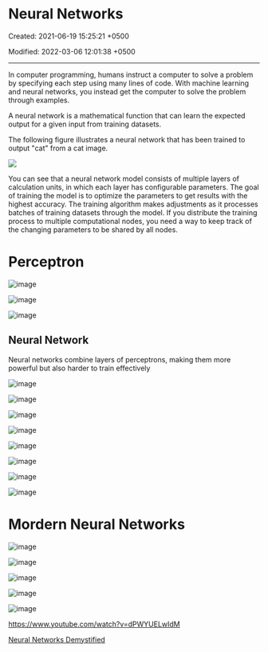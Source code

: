 # Neural Networks

Created: 2021-06-19 15:25:21 +0500

Modified: 2022-03-06 12:01:38 +0500

---

In computer programming, humans instruct a computer to solve a problem by specifying each step using many lines of code. With machine learning and neural networks, you instead get the computer to solve the problem through examples.

A neural network is a mathematical function that can learn the expected output for a given input from training datasets.

The following figure illustrates a neural network that has been trained to output "cat" from a cat image.

![](media/Neural-Networks-image1.png)

You can see that a neural network model consists of multiple layers of calculation units, in which each layer has configurable parameters. The goal of training the model is to optimize the parameters to get results with the highest accuracy. The training algorithm makes adjustments as it processes batches of training datasets through the model. If you distribute the training process to multiple computational nodes, you need a way to keep track of the changing parameters to be shared by all nodes.

# Perceptron

![image](media/Neural-Networks-image2.png)

![image](media/Neural-Networks-image3.png)

![image](media/Neural-Networks-image4.png)

## Neural Network

Neural networks combine layers of perceptrons, making them more powerful but also harder to train effectively

![image](media/Neural-Networks-image5.jpg)

![image](media/Neural-Networks-image6.png)

![image](media/Neural-Networks-image7.png)

![image](media/Neural-Networks-image8.png)

![image](media/Neural-Networks-image9.png)

![image](media/Neural-Networks-image10.png)

![image](media/Neural-Networks-image11.png)

![image](media/Neural-Networks-image12.png)

# Mordern Neural Networks

![image](media/Neural-Networks-image13.png)

![image](media/Neural-Networks-image14.png)

![image](media/Neural-Networks-image15.png)

![image](media/Neural-Networks-image16.png)

![image](media/Neural-Networks-image17.png)

<https://www.youtube.com/watch?v=dPWYUELwIdM>

[Neural Networks Demystified](https://www.youtube.com/playlist?list=PLiaHhY2iBX9hdHaRr6b7XevZtgZRa1PoU)

